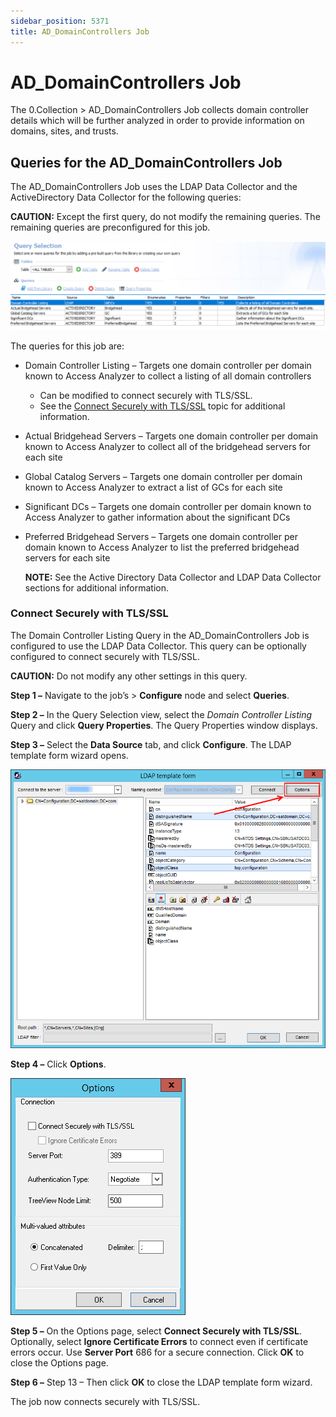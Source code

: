 ```yaml
---
sidebar_position: 5371
title: AD_DomainControllers Job
---
```


# AD\_DomainControllers Job

The 0.Collection > AD\_DomainControllers Job collects domain controller details which will be further analyzed in order to provide information on domains, sites, and trusts.

## Queries for the AD\_DomainControllers Job

The AD\_DomainControllers Job uses the LDAP Data Collector and the ActiveDirectory Data Collector for the following queries:

**CAUTION:** Except the first query, do not modify the remaining queries. The remaining queries are preconfigured for this job.

![Query Selection](../../../../../../../../static/images/AccessAnalyzer_12.0/Content/Resources/Images/EnterpriseAuditor/Solutions/ActiveDirectory/Domains/DomainControllersQuery.png "Query Selection")

The queries for this job are:

* Domain Controller Listing – Targets one domain controller per domain known to Access Analyzer to collect a listing of all domain controllers
  * Can be modified to connect securely with TLS/SSL.
  * See the [Connect Securely with TLS/SSL](#_Connect_Securely_with "Connect Securely with TLS/SSL") topic for additional information.
* Actual Bridgehead Servers – Targets one domain controller per domain known to Access Analyzer to collect all of the bridgehead servers for each site
* Global Catalog Servers – Targets one domain controller per domain known to Access Analyzer to extract a list of GCs for each site
* Significant DCs – Targets one domain controller per domain known to Access Analyzer to gather information about the significant DCs
* Preferred Bridgehead Servers – Targets one domain controller per domain known to Access Analyzer to list the preferred bridgehead servers for each site

  **NOTE:** See the Active Directory Data Collector and LDAP Data Collector sections for additional information.

### Connect Securely with TLS/SSL

The Domain Controller Listing Query in the AD\_DomainControllers Job is configured to use the LDAP Data Collector. This query can be optionally configured to connect securely with TLS/SSL.

**CAUTION:** Do not modify any other settings in this query.

**Step 1 –** Navigate to the job’s > **Configure** node and select **Queries**.

**Step 2 –** In the Query Selection view, select the *Domain Controller Listing* Query and click **Query Properties**. The Query Properties window displays.

**Step 3 –** Select the **Data Source** tab, and click **Configure**. The LDAP template form wizard opens.

![LDAP template form](../../../../../../../../static/images/AccessAnalyzer_12.0/Content/Resources/Images/EnterpriseAuditor/Solutions/ActiveDirectory/Domains/LDAPTemplate.png "LDAP template form")

**Step 4 –** Click **Options**.

![Connection Options](../../../../../../../../static/images/AccessAnalyzer_12.0/Content/Resources/Images/EnterpriseAuditor/Solutions/ActiveDirectory/Domains/LDAPTemplateOptions.png "Connection Options")

**Step 5 –** On the Options page, select **Connect Securely with TLS/SSL**. Optionally, select **Ignore Certificate Errors** to connect even if certificate errors occur. Use **Server Port** 686 for a secure connection. Click **OK** to close the Options page.

**Step 6 –** Step 13 – Then click **OK** to close the LDAP template form wizard.

The job now connects securely with TLS/SSL.